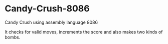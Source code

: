 # Candy-Crush-8086
Candy Crush using assembly language 8086
<p>It checks for valid moves, increments the score and also makes two kinds of bombs.</p>
